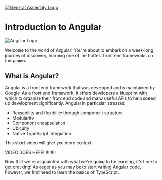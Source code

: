 [![General Assembly Logo](https://camo.githubusercontent.com/1a91b05b8f4d44b5bbfb83abac2b0996d8e26c92/687474703a2f2f692e696d6775722e636f6d2f6b6538555354712e706e67)](https://generalassemb.ly/education/web-development-immersive)

# Introduction to Angular

![Angular Logo](http://mbtcheck.com/v2/wp-content/uploads/2016/08/angular.png)

Welcome to the world of Angular! You're about to embark on a week-long journey of discovery, learning one of the hottest front end frameworks on the planet.

## What is Angular?

Angular is a front end framework that was developed and is maintained by Google. As a front end framework, it offers developers a blueprint with which to organize their front end code and many useful APIs to help speed up development significantly. Angular in particular stresses:

- Reusability and flexibility through component structure
- Modularity
- Component encapsulation
- Ubiquity
- Native TypeScript Integration

This short video will give you more context:

VIDEO GOES HERE!!!!!!!!!!

Now that we're acquainted with what we're going to be learning, it's time to get cracking! As eager as you may be to start writing Angular code, however, we first need to learn the basics of TypeScript.